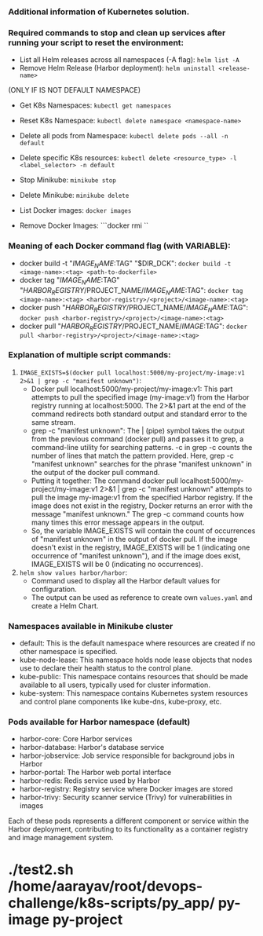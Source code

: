 ### Additional information of Kubernetes solution.

### Required commands to stop and clean up services after running your script to reset the environment:
- List all Helm releases across all namespaces (-A flag): ```helm list -A```
- Remove Helm Release (Harbor deployment): ```helm uninstall <release-name>```

(ONLY IF IS NOT DEFAULT NAMESPACE)
- Get K8s Namespaces: ```kubectl get namespaces```
- Reset K8s Namespace: ```kubectl delete namespace <namespace-name>```
- Delete all pods from Namespace: ```kubectl delete pods --all -n default```
- Delete specific K8s resources: ```kubectl delete <resource_type> -l <label_selector> -n default```

- Stop Minikube: ```minikube stop```
- Delete Minikube: ```minikube delete```
- List Docker images: ```docker images```
- Remove Docker Images: ```docker rmi <image-name>``

### Meaning of each Docker command flag (with VARIABLE):
- docker build -t "$IMAGE_NAME:$TAG" "$DIR_DCK": ```docker build -t <image-name>:<tag> <path-to-dockerfile>```
- docker tag "$IMAGE_NAME:$TAG" "$HARBOR_REGISTRY/$PROJECT_NAME/$IMAGE_NAME:$TAG": ```docker tag <image-name>:<tag> <harbor-registry>/<project>/<image-name>:<tag>```
- docker push "$HARBOR_REGISTRY/$PROJECT_NAME/$IMAGE_NAME:$TAG": ```docker push <harbor-registry>/<project>/<image-name>:<tag>```
- docker pull "$HARBOR_REGISTRY/$PROJECT_NAME/$IMAGE:$TAG": ```docker pull <harbor-registry>/<project>/<image-name>:<tag>```

### Explanation of multiple script commands:
1. ```IMAGE_EXISTS=$(docker pull localhost:5000/my-project/my-image:v1 2>&1 | grep -c "manifest unknown")```: 
    - Docker pull localhost:5000/my-project/my-image:v1: This part attempts to pull the specified image (my-image:v1) from the Harbor registry running at localhost:5000. The 2>&1 part at the end of the command redirects both standard output and standard error to the same stream.
    - grep -c "manifest unknown": The | (pipe) symbol takes the output from the previous command (docker pull) and passes it to grep, a command-line utility for searching patterns. -c in grep -c counts the number of lines that match the pattern provided. Here, grep -c "manifest unknown" searches for the phrase "manifest unknown" in the output of the docker pull command.
    - Putting it together: The command docker pull localhost:5000/my-project/my-image:v1 2>&1 | grep -c "manifest unknown" attempts to pull the image my-image:v1 from the specified Harbor registry. If the image does not exist in the registry, Docker returns an error with the message "manifest unknown." The grep -c command counts how many times this error message appears in the output.
    - So, the variable IMAGE_EXISTS will contain the count of occurrences of "manifest unknown" in the output of docker pull. If the image doesn't exist in the registry, IMAGE_EXISTS will be 1 (indicating one occurrence of "manifest unknown"), and if the image does exist, IMAGE_EXISTS will be 0 (indicating no occurrences).
2. ```helm show values harbor/harbor```:
    - Command used to display all the Harbor default values for configuration.
    - The output can be used as reference to create own ```values.yaml``` and create a Helm Chart.

### Namespaces available in Minikube cluster
- default: This is the default namespace where resources are created if no other namespace is specified.
- kube-node-lease: This namespace holds node lease objects that nodes use to declare their health status to the control plane.
- kube-public: This namespace contains resources that should be made available to all users, typically used for cluster information.
- kube-system: This namespace contains Kubernetes system resources and control plane components like kube-dns, kube-proxy, etc.

### Pods available for Harbor namespace (default)
- harbor-core: Core Harbor services
- harbor-database: Harbor's database service
- harbor-jobservice: Job service responsible for background jobs in Harbor
- harbor-portal: The Harbor web portal interface
- harbor-redis: Redis service used by Harbor
- harbor-registry: Registry service where Docker images are stored
- harbor-trivy: Security scanner service (Trivy) for vulnerabilities in images

Each of these pods represents a different component or service within the Harbor deployment, contributing to its functionality as a container registry and image management system.



# ./test2.sh /home/aarayav/root/devops-challenge/k8s-scripts/py_app/ py-image py-project